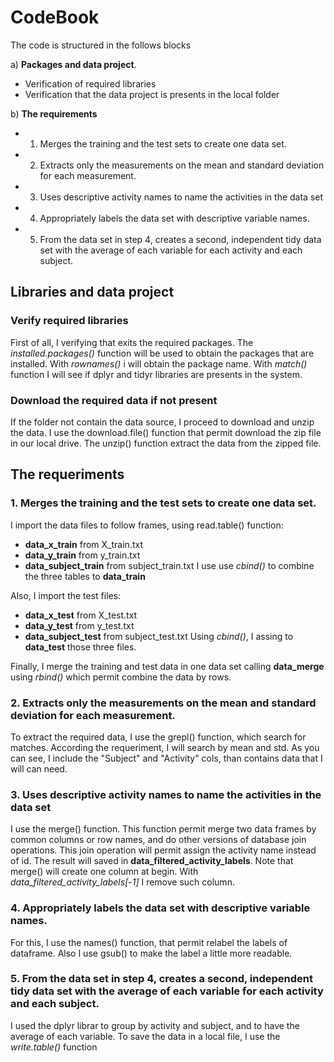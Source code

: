 # CodeBook

The code is structured in the follows blocks

a) **Packages and data project**.
* Verification of required libraries
* Verification that the data project is presents in the local folder

b) **The requirements**
* 1. Merges the training and the test sets to create one data set.
* 2. Extracts only the measurements on the mean and standard deviation for each measurement. 
* 3. Uses descriptive activity names to name the activities in the data set
* 4. Appropriately labels the data set with descriptive variable names. 
* 5. From the data set in step 4, creates a second, independent tidy data set with the average of each variable for each activity and each subject.

## Libraries and data project

### Verify required libraries
 First of all, I verifying that exits the required packages. The *installed.packages()* function will be used to obtain the packages that are installed. With *rownames()* i will obtain the package name. With *match()* function I will see if dplyr and tidyr libraries are presents in the system.


### Download the required data if not present
 If the folder not contain the data source, I proceed to download and unzip the data. I use the download.file() function that permit download the zip file in our local drive. The unzip() function extract the data from the zipped file.


## The requeriments

### 1. Merges the training and the test sets to create one data set.
 I import the data files to follow frames, using read.table() function:
* **data_x_train** from X_train.txt
* **data_y_train** from y_train.txt
* **data_subject_train** from subject_train.txt
I use use *cbind()* to combine the three tables to **data_train**

 Also, I import the test files:
* **data_x_test** from X_test.txt
* **data_y_test** from y_test.txt
* **data_subject_test** from subject_test.txt
Using *cbind()*, I assing to **data_test** those three files.

Finally, I merge the training and test data in one data set calling **data_merge** using *rbind()* which permit combine the data by rows.


### 2. Extracts only the measurements on the mean and standard deviation for each measurement.
 To extract the required data, I use the grepl() function, which search for matches. According the requeriment, I will search by mean and std. As you can see, I include the "Subject" and "Activity" cols, than contains data that I will can need.


### 3. Uses descriptive activity names to name the activities in the data set
 I use the merge() function. This function permit merge two data frames by common columns or row names, and do other versions of database join operations. This join operation will permit assign the activity name instead of id. The result will saved in **data_filtered_activity_labels**. Note that merge() will create one column at begin. With *data_filtered_activity_labels[-1]* I remove such column.


### 4. Appropriately labels the data set with descriptive variable names.

 For this, I use the names() function, that permit relabel the labels of dataframe. Also I use gsub() to make the label a little more readable.


### 5. From the data set in step 4, creates a second, independent tidy data set with the average of each variable for each activity and each subject.

 I used the dplyr librar to group by activity and subject, and to have the average of each variable. To save the data in a local file, I use the *write.table()* function

